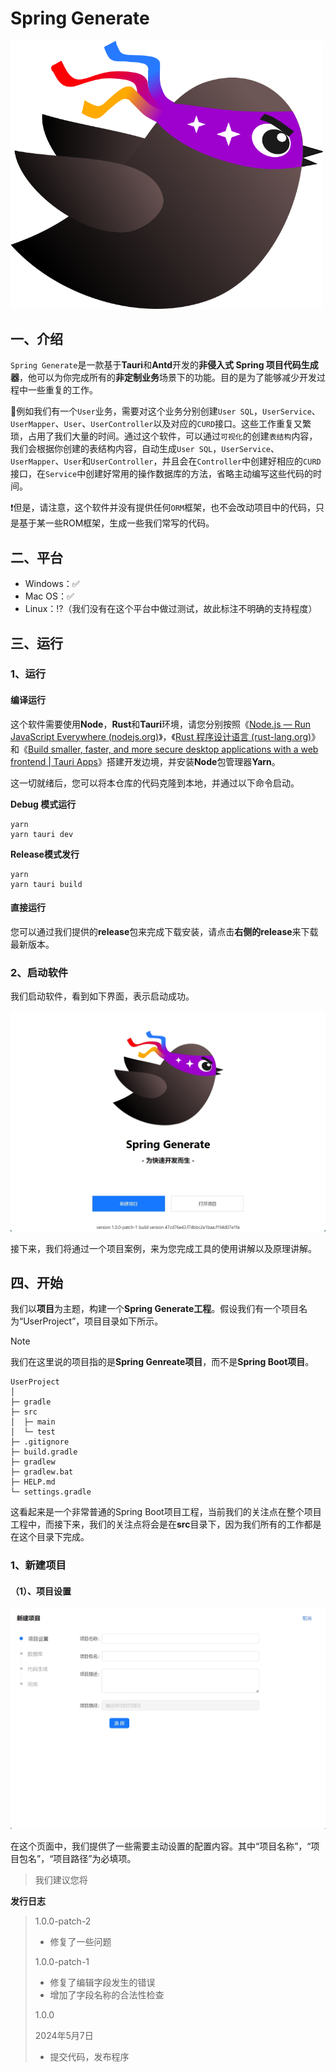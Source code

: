 # Spring Generate

<img src="./logo.png" width="500px"/>

## 一、介绍

``Spring Generate``是一款基于**Tauri**和**Antd**开发的**非侵入式 Spring 项目代码生成器**，他可以为你完成所有的**非定制业务**场景下的功能。目的是为了能够减少开发过程中一些重复的工作。

:eyes:例如我们有一个``User``业务，需要对这个业务分别创建``User SQL``，``UserService``、``UserMapper``、``User``、``UserController``以及对应的``CURD``接口。这些工作重复又繁琐，占用了我们大量的时间。通过这个软件，可以通过``可视化``的创建``表结构``内容，我们会根据你创建的表结构内容，自动生成``User SQL``，``UserService``、``UserMapper``、``User``和``UserController``，并且会在``Controller``中创建好相应的``CURD``接口，在``Service``中创建好常用的操作数据库的方法，省略主动编写这些代码的时间。

:exclamation:但是，请注意，这个软件并没有提供任何``ORM``框架​，也不会改动项目中的代码，只是基于某一些ROM框架，生成一些我们常写的代码。

## 二、平台

* Windows：:white_check_mark:
* Mac OS：:white_check_mark:
* Linux：:interrobang:（我们没有在这个平台中做过测试，故此标注不明确的支持程度）

## 三、运行

### 1、运行

#### 编译运行

这个软件需要使用**Node**，**Rust**和**Tauri**环境，请您分别按照《[Node.js — Run JavaScript Everywhere (nodejs.org)](https://nodejs.org/en)》，《[Rust 程序设计语言 (rust-lang.org)](https://www.rust-lang.org/zh-CN/)》和《[Build smaller, faster, and more secure desktop applications with a web frontend | Tauri Apps](https://tauri.app/zh-cn/)》搭建开发边境，并安装**Node**包管理器**Yarn**。

这一切就绪后，您可以将本仓库的代码克隆到本地，并通过以下命令启动。

**Debug 模式运行**

```text
yarn
yarn tauri dev
```

**Release模式发行**

```text
yarn
yarn tauri build
```

#### 直接运行

您可以通过我们提供的**release**包来完成下载安装，请点击**右侧的release**来下载最新版本。

### 2、启动软件

我们启动软件，看到如下界面，表示启动成功。

![](./readme-images/welcome.png)

接下来，我们将通过一个项目案例，来为您完成工具的使用讲解以及原理讲解。

## 四、开始

我们以**项目**为主题，构建一个**Spring Generate工程**。假设我们有一个项目名为“UserProject”，项目目录如下所示。

> [!Note]
>
> 我们在这里说的项目指的是**Spring Genreate项目**，而不是**Spring Boot项目**。

```text
UserProject
│
├─ gradle
├─ src
│  ├─ main
│  └─ test
├─ .gitignore
├─ build.gradle
├─ gradlew
├─ gradlew.bat
├─ HELP.md
└─ settings.gradle
```

这看起来是一个非常普通的Spring Boot项目工程，当前我们的关注点在整个项目工程中，而接下来，我们的关注点将会是在**src**目录下，因为我们所有的工作都是在这个目录下完成。

### 1、新建项目

#### （1）、项目设置

![](./readme-images/new-project-1.png)

在这个页面中，我们提供了一些需要主动设置的配置内容。其中“项目名称”，“项目包名”，“项目路径”为必填项。

> 我们建议您将

**发行日志**

> 1.0.0-patch-2
>
> * 修复了一些问题
>
> 1.0.0-patch-1
>
> * 修复了编辑字段发生的错误
> * 增加了字段名称的合法性检查
>
> 1.0.0
>
> 2024年5月7日
>
> * 提交代码，发布程序
